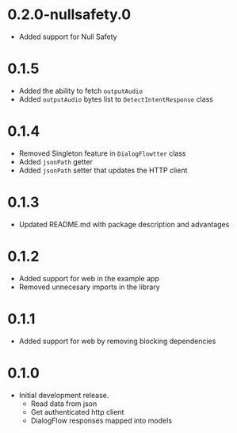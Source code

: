 # 0.2.0-nullsafety.0

* Added support for Null Safety

# 0.1.5

* Added the ability to fetch `outputAudio` 
* Added `outputAudio` bytes list to `DetectIntentResponse` class

# 0.1.4

* Removed Singleton feature in `DialogFlowtter` class
* Added `jsonPath` getter
* Added `jsonPath` setter that updates the HTTP client

# 0.1.3

* Updated README.md with package description and advantages

# 0.1.2

* Added support for web in the example app
* Removed unnecesary imports in the library

# 0.1.1

* Added support for web by removing blocking dependencies

# 0.1.0

* Initial development release.
  * Read data from json
  * Get authenticated http client
  * DialogFlow responses mapped into models
